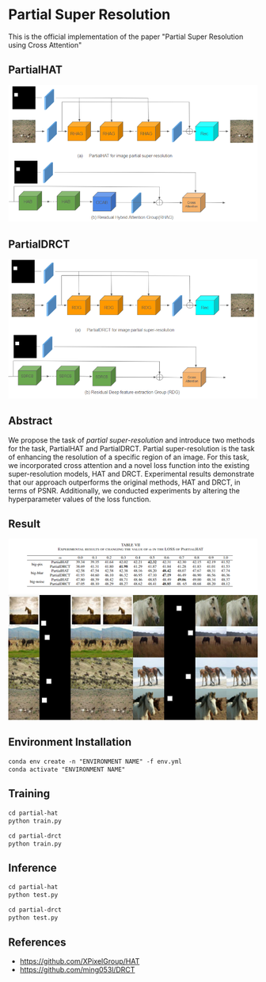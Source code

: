 # Partial Super Resolution
This is the official implementation of the paper "Partial Super Resolution using Cross Attention"

## PartialHAT
![partialhat](./images/partialhat.png)

## PartialDRCT
![partialdrct](./images/partialdrct.png)


## Abstract
We propose the task of *partial super-resolution* and introduce two methods for the task, PartialHAT and PartialDRCT.
Partial super-resolution is the task of enhancing the resolution of a specific region of an image.
For this task, we incorporated cross attention and a novel loss function into the existing super-resolution models, HAT and DRCT. Experimental results demonstrate that our approach outperforms the original methods, HAT and DRCT, in terms of PSNR. Additionally, we conducted experiments by altering the hyperparameter values of the loss function.

## Result
![table](./images/table.png)
![result](./images/res.jpg)

## Environment Installation
```
conda env create -n "ENVIRONMENT NAME" -f env.yml
conda activate "ENVIRONMENT NAME"
```

## Training
```
cd partial-hat
python train.py
```
```
cd partial-drct
python train.py
```
## Inference
```
cd partial-hat
python test.py
```
```
cd partial-drct
python test.py
```

## References
- https://github.com/XPixelGroup/HAT
- https://github.com/ming053l/DRCT